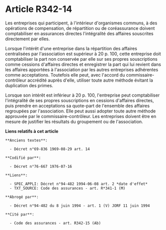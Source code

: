 # Article R342-14

Les entreprises qui participent, à l'intérieur d'organismes communs, à des opérations de compensation, de répartition ou de
coréassurance doivent comptabiliser en assurances directes l'intégralité des affaires souscrites directement par elles.

Lorsque l'intérêt d'une entreprise dans la répartition des affaires centralisées par l'association est supérieur à 20 p. 100,
cette entreprise doit comptabiliser la part non conservée par elle sur ses propres souscriptions comme cessions d'affaires
directes et enregistrer la part qui lui revient dans les affaires apportées à l'association par les autres entreprises
adhérentes comme acceptations. Toutefois elle peut, avec l'accord du commissaire-contrôleur accrédité auprès d'elle, utiliser
toute autre méthode évitant la duplication des primes.

Lorsque son intérêt est inférieur à 20 p. 100, l'entreprise peut comptabiliser l'intégralité de ses propres souscriptions en
cessions d'affaires directes, puis prendre en acceptations sa quote-part de l'ensemble des affaires regroupées par
l'association. Elle peut aussi adopter toute autre méthode approuvée par le commissaire-contrôleur.    Les entreprises
doivent être en mesure de justifier les résultats du groupement ou de l'association.

**Liens relatifs à cet article**

	**Anciens textes**:

	  - Décret n°69-836 1969-08-29 art. 14

	**Codifié par**:

	  - Décret n°76-667 1976-07-16

	**Liens**:

	  - SPEC_APPLI: Décret n°94-482 1994-06-08 art. 2 *date d'effet*
	  - TXT_SOURCE: Code des assurances - art. R*341-1 (M)

	**Abrogé par**:

	  - Décret n°94-482 du 8 juin 1994 - art. 1 (V) JORF 11 juin 1994

	**Cité par**:

	  - Code des assurances - art. R342-15 (Ab)
